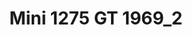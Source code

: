 ---
    title: Mini 1275 GT 1969_2
    slug: Mini-1275-GT-19692
    description:
    code: Mini-1275-GT-19692
    image: https://cmdiy-archive.s3.us-east-1.amazonaws.com/adverts/images/Mini+1275+GT+1969_2.jpeg
    download: https://cmdiy-archive.s3.us-east-1.amazonaws.com/adverts/documents/Mini+1275+GT+1969_2.pdf
---